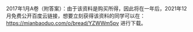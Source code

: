 2017年1月A卷（附答案）：由于该资料是购买所得，因此将在一年后，2021年12月免费公开百度云链接，想要立刻获得该资料的同学可以在：https://mianbaoduo.com/o/bread/YZWWm5pv 进行下载。
